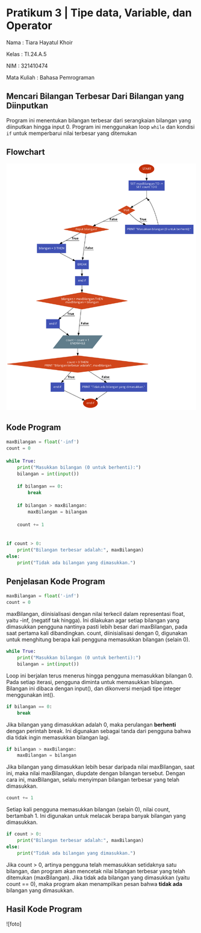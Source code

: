 # Pratikum 3 | Tipe data, Variable, dan Operator

Nama : Tiara Hayatul Khoir

Kelas : TI.24.A.5

NIM : 321410474

Mata Kuliah : Bahasa Pemrograman

## Mencari Bilangan Terbesar Dari Bilangan yang Diinputkan
Program ini menentukan bilangan terbesar dari serangkaian bilangan yang diinputkan hingga input 0. Program ini menggunakan loop `while` dan kondisi `if` untuk memperbarui nilai terbesar yang ditemukan

## Flowchart 
![foto](https://github.com/tir890/foto/blob/be8bd72f0833d80a2f7fb17fc203c5f60e8c6199/code2flow_PCTQl5%20(1).png)

## Kode Program
```Python
maxBilangan = float('-inf')  
count = 0

while True:
    print("Masukkan bilangan (0 untuk berhenti):")
    bilangan = int(input())  

    if bilangan == 0:
        break  

    if bilangan > maxBilangan:
        maxBilangan = bilangan  

    count += 1 


if count > 0:
    print("Bilangan terbesar adalah:", maxBilangan)
else:
    print("Tidak ada bilangan yang dimasukkan.")
```
## Penjelasan Kode Program

```Python
maxBilangan = float('-inf') 
count = 0
```
maxBilangan, diinisialisasi dengan nilai terkecil dalam representasi float, yaitu -inf, (negatif tak hingga). Ini dilakukan agar setiap bilangan yang dimasukkan pengguna nantinya pasti lebih besar dari maxBilangan, pada saat pertama kali dibandingkan.
count, diinisialisasi dengan 0, digunakan untuk menghitung berapa kali pengguna memasukkan bilangan (selain 0).
```Python
while True:
    print("Masukkan bilangan (0 untuk berhenti):")
    bilangan = int(input())
```
Loop ini berjalan terus menerus hingga pengguna memasukkan bilangan 0.
Pada setiap iterasi, pengguna diminta untuk memasukkan bilangan. Bilangan ini dibaca dengan input(), dan dikonversi menjadi tipe integer menggunakan int().
```Python
if bilangan == 0:
    break
```
Jika bilangan yang dimasukkan adalah 0, maka perulangan **berhenti** dengan perintah break. Ini digunakan sebagai tanda dari pengguna bahwa dia tidak ingin memasukkan bilangan lagi.
```Python
if bilangan > maxBilangan:
    maxBilangan = bilangan
```
Jika bilangan yang dimasukkan lebih besar daripada nilai maxBilangan, saat ini, maka nilai maxBilangan, diupdate dengan bilangan tersebut. Dengan cara ini, maxBilangan, selalu menyimpan bilangan terbesar yang telah dimasukkan.
```Python
count += 1
```
Setiap kali pengguna memasukkan bilangan (selain 0), nilai count, bertambah 1. Ini digunakan untuk melacak berapa banyak bilangan yang dimasukkan.
```Python
if count > 0:
    print("Bilangan terbesar adalah:", maxBilangan)
else:
    print("Tidak ada bilangan yang dimasukkan.")
```
Jika count > 0, artinya pengguna telah memasukkan setidaknya satu bilangan, dan program akan mencetak nilai bilangan terbesar yang telah ditemukan (maxBilangan).
Jika tidak ada bilangan yang dimasukkan (yaitu count == 0), maka program akan menampilkan pesan bahwa **tidak ada** bilangan yang dimasukkan.

## Hasil Kode Program
![foto]
